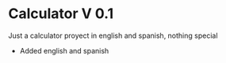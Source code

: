 # Calculator V 0.1
Just a calculator proyect in english and spanish, nothing special

- Added english and spanish
